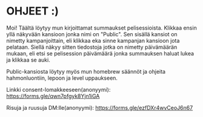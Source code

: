 # OHJEET :)

Moi! Täältä löytyy mun kirjoittamat summaukset pelisessioista.
Klikkaa ensin yllä näkyvään kansioon jonka nimi on "Public".
Sen sisällä kansiot on nimetty kampanjoittain, eli klikkaa eka sinne kampanjan kansioon jota pelataan.
Siellä näkyy sitten tiedostoja jotka on nimetty päivämäärän mukaan,
eli etsi se pelisession päivämäärä jonka summauksen haluat lukea ja klikkaa se auki.

Public-kansiosta löytyy myös mun homebrew säännöt ja ohjeita hahmonluontiin, lepoon ja level uppaukseen.

Linkki consent-lomakkeeseen(anonyymi): https://forms.gle/qwn7pfgyk8Yjn1iGA

Risuja ja ruusuja DM:lle(anonyymi): https://forms.gle/ezfDXr4wvCeoJ6n67